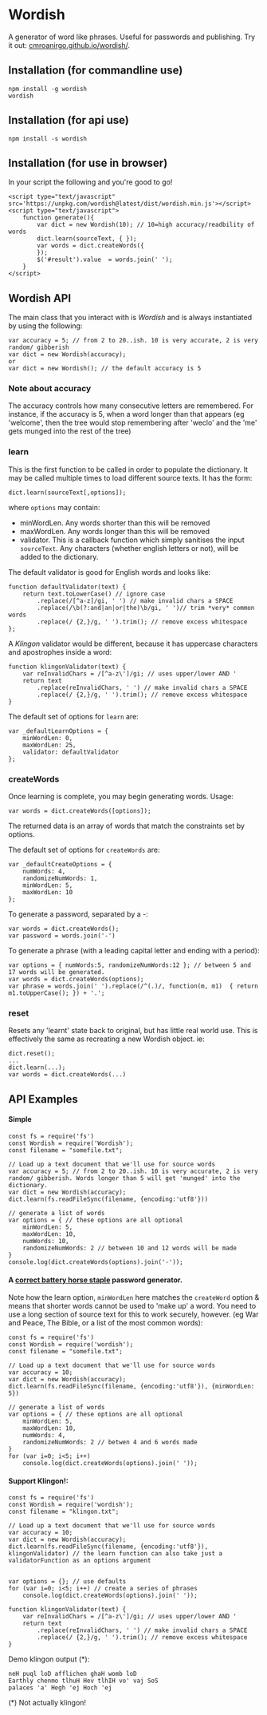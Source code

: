 # Wordish

A generator of word like phrases. Useful for passwords and publishing. Try it out: [cmroanirgo.github.io/wordish/](https://cmroanirgo.github.io/wordish/).

## Installation (for commandline use)

```
npm install -g wordish
wordish
```

## Installation (for api use)

```
npm install -s wordish
```


## Installation (for use in browser)

In your script the following and you're good to go!

```
<script type="text/javascript" src='https://unpkg.com/wordish@latest/dist/wordish.min.js'></script>
<script type="text/javascript">
	function generate(){
		var dict = new Wordish(10); // 10=high accuracy/readbility of words
		dict.learn(sourceText, { });
		var words = dict.createWords({
		});
		$('#result').value  = words.join(' ');
	}
</script>
```

## Wordish API

The main class that you interact with is _Wordish_ and is always instantiated by using the following:

```
var accuracy = 5; // from 2 to 20..ish. 10 is very accurate, 2 is very random/ gibberish
var dict = new Wordish(accuracy);
or
var dict = new Wordish(); // the default accuracy is 5
```

### Note about accuracy

The accuracy controls how many consecutive letters are remembered. For instance, if the accuracy is 5, when a word longer than that appears (eg 'welcome', then the tree would stop remembering after 'weclo' and the 'me' gets munged into the rest of the tree)

### learn
This is the first function to be called in order to populate the dictionary. It may be called multiple times to load different source texts. It has the form:

```
dict.learn(sourceText[,options]);
```

where `options` may contain:
* minWordLen. Any words shorter than this will be removed
* maxWordLen. Any words longer than this will be removed
* validator. This is a callback function which simply sanitises the input `sourceText`. Any characters (whether english letters or not), will be added to the dictionary.

The default validator is good for English words and looks like:
```
function defaultValidator(text) {
	return text.toLowerCase() // ignore case
		.replace(/[^a-z]/gi, ' ') // make invalid chars a SPACE
		.replace(/\b(?:and|an|or|the)\b/gi, ' ')// trim *very* common words
		.replace(/ {2,}/g, ' ').trim(); // remove excess whitespace
};
```

A _Klingon_ validator would be different, because it has uppercase characters and apostrophes inside a word:
```
function klingonValidator(text) {
	var reInvalidChars = /[^a-z\']/gi; // uses upper/lower AND '
	return text 
		.replace(reInvalidChars, ' ') // make invalid chars a SPACE
		.replace(/ {2,}/g, ' ').trim(); // remove excess whitespace
}
```

The default set of options for `learn` are:

```
var _defaultLearnOptions = {
	minWordLen: 0,
	maxWordLen: 25,
	validator: defaultValidator
};
```

### createWords
Once learning is complete, you may begin generating words. Usage:

```
var words = dict.createWords([options]);
```

The returned data is an array of words that match the constraints set by options.

The default set of options for `createWords` are:

```
var _defaultCreateOptions = {
	numWords: 4,
	randomizeNumWords: 1,
	minWordLen: 5,
	maxWordLen: 10
};

```

To generate a password, separated by a _-_:

```
var words = dict.createWords();
var password = words.join('-')
```

To generate a phrase (with a leading capital letter and ending with a period):

```
var options = { numWords:5, randomizeNumWords:12 }; // between 5 and 17 words will be generated.
var words = dict.createWords(options);
var phrase = words.join(' ').replace(/^(.)/, function(m, m1)  { return m1.toUpperCase(); }) + '.';
```

### reset
Resets any 'learnt' state back to original, but has little real world use. This is effectively the same as recreating a new Wordish object. ie:

```
dict.reset();
...
dict.learn(...);
var words = dict.createWords(...)
```


## API Examples


#### Simple

```
const fs = require('fs')
const Wordish = require('Wordish');
const filename = "somefile.txt"; 

// Load up a text document that we'll use for source words
var accuracy = 5; // from 2 to 20..ish. 10 is very accurate, 2 is very random/ gibberish. Words longer than 5 will get 'munged' into the dictionary.
var dict = new Wordish(accuracy);
dict.learn(fs.readFileSync(filename, {encoding:'utf8'}))

// generate a list of words
var options = { // these options are all optional
	minWordLen: 5,
	maxWordLen: 10,
	numWords: 10,
	randomizeNumWords: 2 // between 10 and 12 words will be made
}
console.log(dict.createWords(options).join('-'));
```

#### A [correct battery horse staple](https://xkcd.com/936/) password generator.

Note how the learn option, `minWordLen` here matches the `createWord` option & means that shorter words cannot be used to 'make up' a word. You need to use a long section of source text for this to work securely, however. (eg War and Peace, The Bible, or a list of the most common words):


```
const fs = require('fs')
const Wordish = require('wordish');
const filename = "somefile.txt"; 

// Load up a text document that we'll use for source words
var accuracy = 10; 
var dict = new Wordish(accuracy);
dict.learn(fs.readFileSync(filename, {encoding:'utf8'}), {minWordLen: 5}) 

// generate a list of words
var options = { // these options are all optional
	minWordLen: 5,
	maxWordLen: 10,
	numWords: 4,
	randomizeNumWords: 2 // betwen 4 and 6 words made
}
for (var i=0; i<5; i++)
	console.log(dict.createWords(options).join(' '));
```

#### Support Klingon!:

```
const fs = require('fs')
const Wordish = require('wordish');
const filename = "klingon.txt"; 

// Load up a text document that we'll use for source words
var accuracy = 10; 
var dict = new Wordish(accuracy);
dict.learn(fs.readFileSync(filename, {encoding:'utf8'}), klingonValidator) // the learn function can also take just a validatorFunction as an options argument


var options = {}; // use defaults
for (var i=0; i<5; i++) // create a series of phrases
	console.log(dict.createWords(options).join(' '));

function klingonValidator(text) {
	var reInvalidChars = /[^a-z\']/gi; // uses upper/lower AND '
	return text 
		.replace(reInvalidChars, ' ') // make invalid chars a SPACE
		.replace(/ {2,}/g, ' ').trim(); // remove excess whitespace
}
```

Demo klingon output (*):

```
neH puql loD afflichen ghaH womb loD
Earthly chenmo tlhuH Hev tlhIH vo' vaj SoS
palaces 'a' Hegh 'ej Hoch 'ej
```

(*) Not actually klingon!